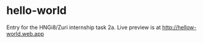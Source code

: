 # hello-world
Entry for the HNGi8/Zuri internship task 2a.
Live preview is at http://hellow-world.web.app
